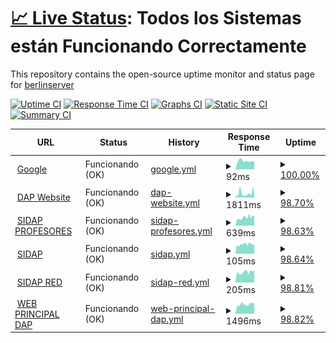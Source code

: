 # [📈 Live Status](https://berlinserver.github.io/): <!--live status--> **Todos los Sistemas están Funcionando Correctamente**

This repository contains the open-source uptime monitor and status page for [berlinserver](https://berlinserver.github.io/)

[![Uptime CI](https://github.com/berlinserver/estatus/workflows/Uptime%20CI/badge.svg)](https://github.com/berlinserver/estatus/actions?query=workflow%3A%22Uptime+CI%22)
[![Response Time CI](https://github.com/berlinserver/estatus/workflows/Response%20Time%20CI/badge.svg)](https://github.com/berlinserver/estatus/actions?query=workflow%3A%22Response+Time+CI%22)
[![Graphs CI](https://github.com/berlinserver/estatus/workflows/Graphs%20CI/badge.svg)](https://github.com/berlinserver/estatus/actions?query=workflow%3A%22Graphs+CI%22)
[![Static Site CI](https://github.com/berlinserver/estatus/workflows/Static%20Site%20CI/badge.svg)](https://github.com/berlinserver/estatus/actions?query=workflow%3A%22Static+Site+CI%22)
[![Summary CI](https://github.com/berlinserver/estatus/workflows/Summary%20CI/badge.svg)](https://github.com/berlinserver/estatus/actions?query=workflow%3A%22Summary+CI%22)

<!--start: status pages-->
<!-- This summary is generated by Upptime (https://github.com/upptime/upptime) -->
<!-- Do not edit this manually, your changes will be overwritten -->
<!-- prettier-ignore -->
| URL | Status | History | Response Time | Uptime |
| --- | ------ | ------- | ------------- | ------ |
| <img alt="" src="https://icons.duckduckgo.com/ip3/www.google.com.ico" height="13"> [Google](https://www.google.com) | Funcionando (OK) | [google.yml](https://github.com/berlinserver/estatus/commits/HEAD/history/google.yml) | <details><summary><img alt="Response time graph" src="./graphs/google/response-time-week.png" height="20"> 92ms</summary><br><a href="https://berlinserver.github.io/estatus/history/google"><img alt="Response time 116" src="https://img.shields.io/endpoint?url=https%3A%2F%2Fraw.githubusercontent.com%2Fberlinserver%2Festatus%2FHEAD%2Fapi%2Fgoogle%2Fresponse-time.json"></a><br><a href="https://berlinserver.github.io/estatus/history/google"><img alt="24-hour response time 85" src="https://img.shields.io/endpoint?url=https%3A%2F%2Fraw.githubusercontent.com%2Fberlinserver%2Festatus%2FHEAD%2Fapi%2Fgoogle%2Fresponse-time-day.json"></a><br><a href="https://berlinserver.github.io/estatus/history/google"><img alt="7-day response time 92" src="https://img.shields.io/endpoint?url=https%3A%2F%2Fraw.githubusercontent.com%2Fberlinserver%2Festatus%2FHEAD%2Fapi%2Fgoogle%2Fresponse-time-week.json"></a><br><a href="https://berlinserver.github.io/estatus/history/google"><img alt="30-day response time 97" src="https://img.shields.io/endpoint?url=https%3A%2F%2Fraw.githubusercontent.com%2Fberlinserver%2Festatus%2FHEAD%2Fapi%2Fgoogle%2Fresponse-time-month.json"></a><br><a href="https://berlinserver.github.io/estatus/history/google"><img alt="1-year response time 116" src="https://img.shields.io/endpoint?url=https%3A%2F%2Fraw.githubusercontent.com%2Fberlinserver%2Festatus%2FHEAD%2Fapi%2Fgoogle%2Fresponse-time-year.json"></a></details> | <details><summary><a href="https://berlinserver.github.io/estatus/history/google">100.00%</a></summary><a href="https://berlinserver.github.io/estatus/history/google"><img alt="All-time uptime 100.00%" src="https://img.shields.io/endpoint?url=https%3A%2F%2Fraw.githubusercontent.com%2Fberlinserver%2Festatus%2FHEAD%2Fapi%2Fgoogle%2Fuptime.json"></a><br><a href="https://berlinserver.github.io/estatus/history/google"><img alt="24-hour uptime 100.00%" src="https://img.shields.io/endpoint?url=https%3A%2F%2Fraw.githubusercontent.com%2Fberlinserver%2Festatus%2FHEAD%2Fapi%2Fgoogle%2Fuptime-day.json"></a><br><a href="https://berlinserver.github.io/estatus/history/google"><img alt="7-day uptime 100.00%" src="https://img.shields.io/endpoint?url=https%3A%2F%2Fraw.githubusercontent.com%2Fberlinserver%2Festatus%2FHEAD%2Fapi%2Fgoogle%2Fuptime-week.json"></a><br><a href="https://berlinserver.github.io/estatus/history/google"><img alt="30-day uptime 100.00%" src="https://img.shields.io/endpoint?url=https%3A%2F%2Fraw.githubusercontent.com%2Fberlinserver%2Festatus%2FHEAD%2Fapi%2Fgoogle%2Fuptime-month.json"></a><br><a href="https://berlinserver.github.io/estatus/history/google"><img alt="1-year uptime 99.99%" src="https://img.shields.io/endpoint?url=https%3A%2F%2Fraw.githubusercontent.com%2Fberlinserver%2Festatus%2FHEAD%2Fapi%2Fgoogle%2Fuptime-year.json"></a></details>
| <img alt="" src="https://icons.duckduckgo.com/ip3/web.ula.ve.ico" height="13"> [DAP Website](http://web.ula.ve/dap/) | Funcionando (OK) | [dap-website.yml](https://github.com/berlinserver/estatus/commits/HEAD/history/dap-website.yml) | <details><summary><img alt="Response time graph" src="./graphs/dap-website/response-time-week.png" height="20"> 1811ms</summary><br><a href="https://berlinserver.github.io/estatus/history/dap-website"><img alt="Response time 1903" src="https://img.shields.io/endpoint?url=https%3A%2F%2Fraw.githubusercontent.com%2Fberlinserver%2Festatus%2FHEAD%2Fapi%2Fdap-website%2Fresponse-time.json"></a><br><a href="https://berlinserver.github.io/estatus/history/dap-website"><img alt="24-hour response time 2810" src="https://img.shields.io/endpoint?url=https%3A%2F%2Fraw.githubusercontent.com%2Fberlinserver%2Festatus%2FHEAD%2Fapi%2Fdap-website%2Fresponse-time-day.json"></a><br><a href="https://berlinserver.github.io/estatus/history/dap-website"><img alt="7-day response time 1811" src="https://img.shields.io/endpoint?url=https%3A%2F%2Fraw.githubusercontent.com%2Fberlinserver%2Festatus%2FHEAD%2Fapi%2Fdap-website%2Fresponse-time-week.json"></a><br><a href="https://berlinserver.github.io/estatus/history/dap-website"><img alt="30-day response time 1231" src="https://img.shields.io/endpoint?url=https%3A%2F%2Fraw.githubusercontent.com%2Fberlinserver%2Festatus%2FHEAD%2Fapi%2Fdap-website%2Fresponse-time-month.json"></a><br><a href="https://berlinserver.github.io/estatus/history/dap-website"><img alt="1-year response time 1903" src="https://img.shields.io/endpoint?url=https%3A%2F%2Fraw.githubusercontent.com%2Fberlinserver%2Festatus%2FHEAD%2Fapi%2Fdap-website%2Fresponse-time-year.json"></a></details> | <details><summary><a href="https://berlinserver.github.io/estatus/history/dap-website">98.70%</a></summary><a href="https://berlinserver.github.io/estatus/history/dap-website"><img alt="All-time uptime 97.18%" src="https://img.shields.io/endpoint?url=https%3A%2F%2Fraw.githubusercontent.com%2Fberlinserver%2Festatus%2FHEAD%2Fapi%2Fdap-website%2Fuptime.json"></a><br><a href="https://berlinserver.github.io/estatus/history/dap-website"><img alt="24-hour uptime 100.00%" src="https://img.shields.io/endpoint?url=https%3A%2F%2Fraw.githubusercontent.com%2Fberlinserver%2Festatus%2FHEAD%2Fapi%2Fdap-website%2Fuptime-day.json"></a><br><a href="https://berlinserver.github.io/estatus/history/dap-website"><img alt="7-day uptime 98.70%" src="https://img.shields.io/endpoint?url=https%3A%2F%2Fraw.githubusercontent.com%2Fberlinserver%2Festatus%2FHEAD%2Fapi%2Fdap-website%2Fuptime-week.json"></a><br><a href="https://berlinserver.github.io/estatus/history/dap-website"><img alt="30-day uptime 98.90%" src="https://img.shields.io/endpoint?url=https%3A%2F%2Fraw.githubusercontent.com%2Fberlinserver%2Festatus%2FHEAD%2Fapi%2Fdap-website%2Fuptime-month.json"></a><br><a href="https://berlinserver.github.io/estatus/history/dap-website"><img alt="1-year uptime 97.18%" src="https://img.shields.io/endpoint?url=https%3A%2F%2Fraw.githubusercontent.com%2Fberlinserver%2Festatus%2FHEAD%2Fapi%2Fdap-website%2Fuptime-year.json"></a></details>
| <img alt="" src="https://icons.duckduckgo.com/ip3/uladap.adm.ula.ve.ico" height="13"> [SIDAP PROFESORES](http://uladap.adm.ula.ve/sidap/pdi) | Funcionando (OK) | [sidap-profesores.yml](https://github.com/berlinserver/estatus/commits/HEAD/history/sidap-profesores.yml) | <details><summary><img alt="Response time graph" src="./graphs/sidap-profesores/response-time-week.png" height="20"> 639ms</summary><br><a href="https://berlinserver.github.io/estatus/history/sidap-profesores"><img alt="Response time 1189" src="https://img.shields.io/endpoint?url=https%3A%2F%2Fraw.githubusercontent.com%2Fberlinserver%2Festatus%2FHEAD%2Fapi%2Fsidap-profesores%2Fresponse-time.json"></a><br><a href="https://berlinserver.github.io/estatus/history/sidap-profesores"><img alt="24-hour response time 780" src="https://img.shields.io/endpoint?url=https%3A%2F%2Fraw.githubusercontent.com%2Fberlinserver%2Festatus%2FHEAD%2Fapi%2Fsidap-profesores%2Fresponse-time-day.json"></a><br><a href="https://berlinserver.github.io/estatus/history/sidap-profesores"><img alt="7-day response time 639" src="https://img.shields.io/endpoint?url=https%3A%2F%2Fraw.githubusercontent.com%2Fberlinserver%2Festatus%2FHEAD%2Fapi%2Fsidap-profesores%2Fresponse-time-week.json"></a><br><a href="https://berlinserver.github.io/estatus/history/sidap-profesores"><img alt="30-day response time 661" src="https://img.shields.io/endpoint?url=https%3A%2F%2Fraw.githubusercontent.com%2Fberlinserver%2Festatus%2FHEAD%2Fapi%2Fsidap-profesores%2Fresponse-time-month.json"></a><br><a href="https://berlinserver.github.io/estatus/history/sidap-profesores"><img alt="1-year response time 1189" src="https://img.shields.io/endpoint?url=https%3A%2F%2Fraw.githubusercontent.com%2Fberlinserver%2Festatus%2FHEAD%2Fapi%2Fsidap-profesores%2Fresponse-time-year.json"></a></details> | <details><summary><a href="https://berlinserver.github.io/estatus/history/sidap-profesores">98.63%</a></summary><a href="https://berlinserver.github.io/estatus/history/sidap-profesores"><img alt="All-time uptime 93.24%" src="https://img.shields.io/endpoint?url=https%3A%2F%2Fraw.githubusercontent.com%2Fberlinserver%2Festatus%2FHEAD%2Fapi%2Fsidap-profesores%2Fuptime.json"></a><br><a href="https://berlinserver.github.io/estatus/history/sidap-profesores"><img alt="24-hour uptime 100.00%" src="https://img.shields.io/endpoint?url=https%3A%2F%2Fraw.githubusercontent.com%2Fberlinserver%2Festatus%2FHEAD%2Fapi%2Fsidap-profesores%2Fuptime-day.json"></a><br><a href="https://berlinserver.github.io/estatus/history/sidap-profesores"><img alt="7-day uptime 98.63%" src="https://img.shields.io/endpoint?url=https%3A%2F%2Fraw.githubusercontent.com%2Fberlinserver%2Festatus%2FHEAD%2Fapi%2Fsidap-profesores%2Fuptime-week.json"></a><br><a href="https://berlinserver.github.io/estatus/history/sidap-profesores"><img alt="30-day uptime 96.47%" src="https://img.shields.io/endpoint?url=https%3A%2F%2Fraw.githubusercontent.com%2Fberlinserver%2Festatus%2FHEAD%2Fapi%2Fsidap-profesores%2Fuptime-month.json"></a><br><a href="https://berlinserver.github.io/estatus/history/sidap-profesores"><img alt="1-year uptime 93.24%" src="https://img.shields.io/endpoint?url=https%3A%2F%2Fraw.githubusercontent.com%2Fberlinserver%2Festatus%2FHEAD%2Fapi%2Fsidap-profesores%2Fuptime-year.json"></a></details>
| <img alt="" src="https://icons.duckduckgo.com/ip3/uladap.adm.ula.ve.ico" height="13"> [SIDAP](http://uladap.adm.ula.ve/sidap/) | Funcionando (OK) | [sidap.yml](https://github.com/berlinserver/estatus/commits/HEAD/history/sidap.yml) | <details><summary><img alt="Response time graph" src="./graphs/sidap/response-time-week.png" height="20"> 105ms</summary><br><a href="https://berlinserver.github.io/estatus/history/sidap"><img alt="Response time 154" src="https://img.shields.io/endpoint?url=https%3A%2F%2Fraw.githubusercontent.com%2Fberlinserver%2Festatus%2FHEAD%2Fapi%2Fsidap%2Fresponse-time.json"></a><br><a href="https://berlinserver.github.io/estatus/history/sidap"><img alt="24-hour response time 106" src="https://img.shields.io/endpoint?url=https%3A%2F%2Fraw.githubusercontent.com%2Fberlinserver%2Festatus%2FHEAD%2Fapi%2Fsidap%2Fresponse-time-day.json"></a><br><a href="https://berlinserver.github.io/estatus/history/sidap"><img alt="7-day response time 105" src="https://img.shields.io/endpoint?url=https%3A%2F%2Fraw.githubusercontent.com%2Fberlinserver%2Festatus%2FHEAD%2Fapi%2Fsidap%2Fresponse-time-week.json"></a><br><a href="https://berlinserver.github.io/estatus/history/sidap"><img alt="30-day response time 103" src="https://img.shields.io/endpoint?url=https%3A%2F%2Fraw.githubusercontent.com%2Fberlinserver%2Festatus%2FHEAD%2Fapi%2Fsidap%2Fresponse-time-month.json"></a><br><a href="https://berlinserver.github.io/estatus/history/sidap"><img alt="1-year response time 154" src="https://img.shields.io/endpoint?url=https%3A%2F%2Fraw.githubusercontent.com%2Fberlinserver%2Festatus%2FHEAD%2Fapi%2Fsidap%2Fresponse-time-year.json"></a></details> | <details><summary><a href="https://berlinserver.github.io/estatus/history/sidap">98.64%</a></summary><a href="https://berlinserver.github.io/estatus/history/sidap"><img alt="All-time uptime 93.26%" src="https://img.shields.io/endpoint?url=https%3A%2F%2Fraw.githubusercontent.com%2Fberlinserver%2Festatus%2FHEAD%2Fapi%2Fsidap%2Fuptime.json"></a><br><a href="https://berlinserver.github.io/estatus/history/sidap"><img alt="24-hour uptime 100.00%" src="https://img.shields.io/endpoint?url=https%3A%2F%2Fraw.githubusercontent.com%2Fberlinserver%2Festatus%2FHEAD%2Fapi%2Fsidap%2Fuptime-day.json"></a><br><a href="https://berlinserver.github.io/estatus/history/sidap"><img alt="7-day uptime 98.64%" src="https://img.shields.io/endpoint?url=https%3A%2F%2Fraw.githubusercontent.com%2Fberlinserver%2Festatus%2FHEAD%2Fapi%2Fsidap%2Fuptime-week.json"></a><br><a href="https://berlinserver.github.io/estatus/history/sidap"><img alt="30-day uptime 96.47%" src="https://img.shields.io/endpoint?url=https%3A%2F%2Fraw.githubusercontent.com%2Fberlinserver%2Festatus%2FHEAD%2Fapi%2Fsidap%2Fuptime-month.json"></a><br><a href="https://berlinserver.github.io/estatus/history/sidap"><img alt="1-year uptime 93.26%" src="https://img.shields.io/endpoint?url=https%3A%2F%2Fraw.githubusercontent.com%2Fberlinserver%2Festatus%2FHEAD%2Fapi%2Fsidap%2Fuptime-year.json"></a></details>
| <img alt="" src="https://icons.duckduckgo.com/ip3/190.168.72.22.ico" height="13"> [SIDAP RED](http://190.168.72.22/sidap/) | Funcionando (OK) | [sidap-red.yml](https://github.com/berlinserver/estatus/commits/HEAD/history/sidap-red.yml) | <details><summary><img alt="Response time graph" src="./graphs/sidap-red/response-time-week.png" height="20"> 205ms</summary><br><a href="https://berlinserver.github.io/estatus/history/sidap-red"><img alt="Response time 330" src="https://img.shields.io/endpoint?url=https%3A%2F%2Fraw.githubusercontent.com%2Fberlinserver%2Festatus%2FHEAD%2Fapi%2Fsidap-red%2Fresponse-time.json"></a><br><a href="https://berlinserver.github.io/estatus/history/sidap-red"><img alt="24-hour response time 234" src="https://img.shields.io/endpoint?url=https%3A%2F%2Fraw.githubusercontent.com%2Fberlinserver%2Festatus%2FHEAD%2Fapi%2Fsidap-red%2Fresponse-time-day.json"></a><br><a href="https://berlinserver.github.io/estatus/history/sidap-red"><img alt="7-day response time 205" src="https://img.shields.io/endpoint?url=https%3A%2F%2Fraw.githubusercontent.com%2Fberlinserver%2Festatus%2FHEAD%2Fapi%2Fsidap-red%2Fresponse-time-week.json"></a><br><a href="https://berlinserver.github.io/estatus/history/sidap-red"><img alt="30-day response time 232" src="https://img.shields.io/endpoint?url=https%3A%2F%2Fraw.githubusercontent.com%2Fberlinserver%2Festatus%2FHEAD%2Fapi%2Fsidap-red%2Fresponse-time-month.json"></a><br><a href="https://berlinserver.github.io/estatus/history/sidap-red"><img alt="1-year response time 330" src="https://img.shields.io/endpoint?url=https%3A%2F%2Fraw.githubusercontent.com%2Fberlinserver%2Festatus%2FHEAD%2Fapi%2Fsidap-red%2Fresponse-time-year.json"></a></details> | <details><summary><a href="https://berlinserver.github.io/estatus/history/sidap-red">98.81%</a></summary><a href="https://berlinserver.github.io/estatus/history/sidap-red"><img alt="All-time uptime 93.31%" src="https://img.shields.io/endpoint?url=https%3A%2F%2Fraw.githubusercontent.com%2Fberlinserver%2Festatus%2FHEAD%2Fapi%2Fsidap-red%2Fuptime.json"></a><br><a href="https://berlinserver.github.io/estatus/history/sidap-red"><img alt="24-hour uptime 100.00%" src="https://img.shields.io/endpoint?url=https%3A%2F%2Fraw.githubusercontent.com%2Fberlinserver%2Festatus%2FHEAD%2Fapi%2Fsidap-red%2Fuptime-day.json"></a><br><a href="https://berlinserver.github.io/estatus/history/sidap-red"><img alt="7-day uptime 98.81%" src="https://img.shields.io/endpoint?url=https%3A%2F%2Fraw.githubusercontent.com%2Fberlinserver%2Festatus%2FHEAD%2Fapi%2Fsidap-red%2Fuptime-week.json"></a><br><a href="https://berlinserver.github.io/estatus/history/sidap-red"><img alt="30-day uptime 96.52%" src="https://img.shields.io/endpoint?url=https%3A%2F%2Fraw.githubusercontent.com%2Fberlinserver%2Festatus%2FHEAD%2Fapi%2Fsidap-red%2Fuptime-month.json"></a><br><a href="https://berlinserver.github.io/estatus/history/sidap-red"><img alt="1-year uptime 93.31%" src="https://img.shields.io/endpoint?url=https%3A%2F%2Fraw.githubusercontent.com%2Fberlinserver%2Festatus%2FHEAD%2Fapi%2Fsidap-red%2Fuptime-year.json"></a></details>
| <img alt="" src="https://icons.duckduckgo.com/ip3/dap.ula.ve.ico" height="13"> [WEB PRINCIPAL DAP](https://dap.ula.ve) | Funcionando (OK) | [web-principal-dap.yml](https://github.com/berlinserver/estatus/commits/HEAD/history/web-principal-dap.yml) | <details><summary><img alt="Response time graph" src="./graphs/web-principal-dap/response-time-week.png" height="20"> 1496ms</summary><br><a href="https://berlinserver.github.io/estatus/history/web-principal-dap"><img alt="Response time 1392" src="https://img.shields.io/endpoint?url=https%3A%2F%2Fraw.githubusercontent.com%2Fberlinserver%2Festatus%2FHEAD%2Fapi%2Fweb-principal-dap%2Fresponse-time.json"></a><br><a href="https://berlinserver.github.io/estatus/history/web-principal-dap"><img alt="24-hour response time 1624" src="https://img.shields.io/endpoint?url=https%3A%2F%2Fraw.githubusercontent.com%2Fberlinserver%2Festatus%2FHEAD%2Fapi%2Fweb-principal-dap%2Fresponse-time-day.json"></a><br><a href="https://berlinserver.github.io/estatus/history/web-principal-dap"><img alt="7-day response time 1496" src="https://img.shields.io/endpoint?url=https%3A%2F%2Fraw.githubusercontent.com%2Fberlinserver%2Festatus%2FHEAD%2Fapi%2Fweb-principal-dap%2Fresponse-time-week.json"></a><br><a href="https://berlinserver.github.io/estatus/history/web-principal-dap"><img alt="30-day response time 1619" src="https://img.shields.io/endpoint?url=https%3A%2F%2Fraw.githubusercontent.com%2Fberlinserver%2Festatus%2FHEAD%2Fapi%2Fweb-principal-dap%2Fresponse-time-month.json"></a><br><a href="https://berlinserver.github.io/estatus/history/web-principal-dap"><img alt="1-year response time 1392" src="https://img.shields.io/endpoint?url=https%3A%2F%2Fraw.githubusercontent.com%2Fberlinserver%2Festatus%2FHEAD%2Fapi%2Fweb-principal-dap%2Fresponse-time-year.json"></a></details> | <details><summary><a href="https://berlinserver.github.io/estatus/history/web-principal-dap">98.82%</a></summary><a href="https://berlinserver.github.io/estatus/history/web-principal-dap"><img alt="All-time uptime 76.79%" src="https://img.shields.io/endpoint?url=https%3A%2F%2Fraw.githubusercontent.com%2Fberlinserver%2Festatus%2FHEAD%2Fapi%2Fweb-principal-dap%2Fuptime.json"></a><br><a href="https://berlinserver.github.io/estatus/history/web-principal-dap"><img alt="24-hour uptime 100.00%" src="https://img.shields.io/endpoint?url=https%3A%2F%2Fraw.githubusercontent.com%2Fberlinserver%2Festatus%2FHEAD%2Fapi%2Fweb-principal-dap%2Fuptime-day.json"></a><br><a href="https://berlinserver.github.io/estatus/history/web-principal-dap"><img alt="7-day uptime 98.82%" src="https://img.shields.io/endpoint?url=https%3A%2F%2Fraw.githubusercontent.com%2Fberlinserver%2Festatus%2FHEAD%2Fapi%2Fweb-principal-dap%2Fuptime-week.json"></a><br><a href="https://berlinserver.github.io/estatus/history/web-principal-dap"><img alt="30-day uptime 64.11%" src="https://img.shields.io/endpoint?url=https%3A%2F%2Fraw.githubusercontent.com%2Fberlinserver%2Festatus%2FHEAD%2Fapi%2Fweb-principal-dap%2Fuptime-month.json"></a><br><a href="https://berlinserver.github.io/estatus/history/web-principal-dap"><img alt="1-year uptime 76.79%" src="https://img.shields.io/endpoint?url=https%3A%2F%2Fraw.githubusercontent.com%2Fberlinserver%2Festatus%2FHEAD%2Fapi%2Fweb-principal-dap%2Fuptime-year.json"></a></details>

<!--end: status pages-->
